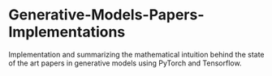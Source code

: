 # Generative-Models-Papers-Implementations
Implementation and summarizing the mathematical intuition behind the state of the art papers in generative models using PyTorch and Tensorflow.
